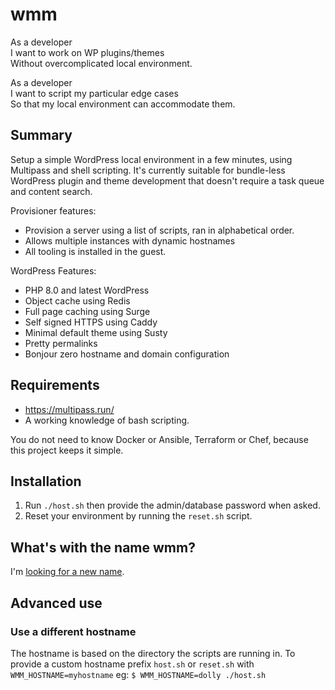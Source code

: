 # wmm
As a developer<br>
I want to work on WP plugins/themes<br>
Without overcomplicated local environment.

As a developer<br>
I want to script my particular edge cases<br>
So that my local environment can accommodate them.

## Summary

Setup a simple WordPress local environment in a few minutes, using Multipass and shell scripting. It's currently suitable for bundle-less WordPress plugin and theme development that doesn't require a task queue and content search.

Provisioner features:
* Provision a server using a list of scripts, ran in alphabetical order.
* Allows multiple instances with dynamic hostnames
* All tooling is installed in the guest.

WordPress Features:
* PHP 8.0 and latest WordPress
* Object cache using Redis
* Full page caching using Surge
* Self signed HTTPS using Caddy
* Minimal default theme using Susty
* Pretty permalinks
* Bonjour zero hostname and domain configuration



## Requirements

- https://multipass.run/
- A working knowledge of bash scripting.

You do not need to know Docker or Ansible, Terraform or Chef, because this project keeps it simple.

## Installation

1. Run `./host.sh` then provide the admin/database password when asked.
2. Reset your environment by running the `reset.sh` script.


## What's with the name wmm?

I'm [looking for a new name](https://github.com/svandragt/wmm/issues/11).


## Advanced use

### Use a different hostname

The hostname is based on the directory the scripts are running in. To provide a custom hostname prefix `host.sh` or `reset.sh` with `WMM_HOSTNAME=myhostname` eg: `$ WMM_HOSTNAME=dolly ./host.sh`

